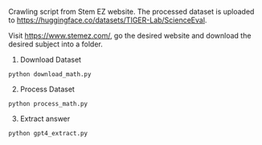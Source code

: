 Crawling script from Stem EZ website. The processed dataset is uploaded to https://huggingface.co/datasets/TIGER-Lab/ScienceEval.


Visit https://www.stemez.com/, go the desired website and download the desired subject into a folder.

1. Download Dataset
```
python download_math.py
```

2. Process Dataset
```
python process_math.py
```

3. Extract answer
```
python gpt4_extract.py
```
